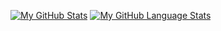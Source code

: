 [![My GitHub Stats](https://github-readme-stats.vercel.app/api/?username=TimdeLaater&count_private=true&theme=tokyonight&showicons=true)]()
[![My GitHub Language Stats](https://github-readme-stats.vercel.app/api/top-langs/?username=TimdeLaater&langs_count=5&theme=tokyonight)]()